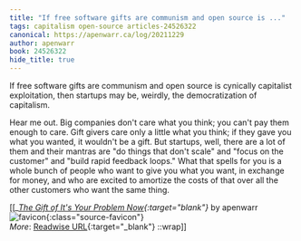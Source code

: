 ```yaml
---
title: "If free software gifts are communism and open source is ..."
tags: capitalism open-source articles-24526322
canonical: https://apenwarr.ca/log/20211229
author: apenwarr
book: 24526322
hide_title: true
---
```


If free software gifts are communism and open source is cynically capitalist exploitation, then startups may be, weirdly, the democratization of capitalism.

Hear me out. Big companies don't care what you think; you can't pay them enough to care. Gift givers care only a little what you think; if they gave you what you wanted, it wouldn't be a gift. But startups, well, there are a lot of them and their mantras are "do things that don't scale" and "focus on the customer" and "build rapid feedback loops." What that spells for you is a whole bunch of people who want to give you what you want, in exchange for money, and who are excited to amortize the costs of that over all the other customers who want the same thing.


[[<cite>_[The Gift of It's Your Problem Now](https://apenwarr.ca/log/20211229){:target="_blank"}_</cite> by apenwarr ![favicon](https://s2.googleusercontent.com/s2/favicons?domain=apenwarr.ca){:class="source-favicon"}<br>
_More_: [Readwise URL](https://readwise.io/open/478394320){:target="_blank"}
::wrap]]